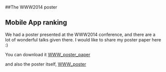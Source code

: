 ##The WWW2014 poster

## Mobile App ranking

We had a poster presented at the WWW2014 conference, and there are a lot of wonderful talks given there.
I would like to share my poster paper here :)

You can download it [WWW_poster_paper](/images/pos053-yu.pdf)

and also the poster itself, [WWW_poster](/images/wwwposter.pdf)
